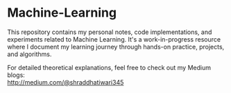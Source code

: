 # Machine-Learning
This repository contains my personal notes, code implementations, and experiments related to Machine Learning. It's a work-in-progress resource where I document my learning journey through hands-on practice, projects, and algorithms.

For detailed theoretical explanations, feel free to check out my Medium blogs:   
http://medium.com/@shraddhatiwari345
